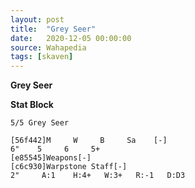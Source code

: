 ```yaml
---
layout: post
title:  "Grey Seer"
date:   2020-12-05 00:00:00
source: Wahapedia
tags: [skaven]
---
```


**Grey Seer**

**Stat Block**
```
5/5 Grey Seer
```

```
[56f442]M     W     B     Sa    [-]
6"    5     6     5+    
[e85545]Weapons[-]
[c6c930]Warpstone Staff[-]
2"     A:1    H:4+   W:3+   R:-1   D:D3  
```
    